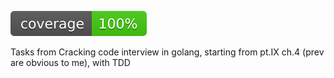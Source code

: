 ![coverage](https://raw.githubusercontent.com/cyberimp/crackingCodeInterview/badges/.badges/master/coverage.svg)

Tasks from Cracking code interview in golang, starting from pt.IX ch.4 (prev are obvious to me), with TDD

